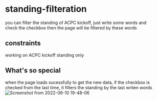 # standing-filteration
you can filter the standing of ACPC kickoff, just write some words and check the checkbox then the page will be filtered by these words
## constraints
working on ACPC kickoff standing only
## What's so special
when the page loads sucessfully to get the new data, if the checkbox is checked from the last time, it filters the standing by the last writen words
![Screenshot from 2022-06-10 19-48-06](https://user-images.githubusercontent.com/71466151/173124070-67d4f6d6-2fe6-401a-b842-28a8f31b5e48.png)
